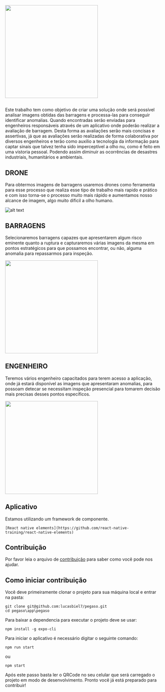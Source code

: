 
<img src="https://github.com/lucasbiel7/pegaso/blob/master/app/pegaso/assets/image/logo.png" width="300"/>

##
Este trabalho tem como objetivo de criar uma solução onde será possível analisar imagens obtidas das
barragens e processa-las para conseguir identificar anomalias. Quando encontradas serão enviadas para
engenheiros responsáveis através de um aplicativo onde poderão realizar a avaliação de barragem. 
Desta forma as avaliações serão mais concisas e assertivas, já que as avaliações serão realizadas de
forma colaborativa por diversos engenheiros e terão como auxilio a tecnologia da informação para 
captar sinais que talvez tenha sido imperceptível a olho nu, como é feito em uma vistoria pessoal. 
Podendo assim diminuir as ocorrências de desastres industriais, humanitários e ambientais.


## DRONE
Para obtermos imagens de barragens usaremos drones como ferramenta para esse processo que realiza esse tipo de trabalho mais rapido e prático e com isso torna-se o processo muito mais rápido e aumentamos nosso alcance de imagem, algo muito dificil a olho humano.

![alt text](https://github.com/lucasbiel7/pegaso/blob/master/Drone.gif)

## BARRAGENS
Selecionaremos barragens capazes que apresentarem algum risco eminente quanto a ruptura e capturaremos várias imagens da mesma em pontos estratégicos para que possamos encontrar, ou não, alguma anomalia para repassarmos para inspeção.

<img src="https://github.com/lucasbiel7/pegaso/blob/master/Barragem.jpg" width="300"/>

## ENGENHEIRO
Teremos vários engenheiro capacitados para terem acesso a aplicação, onde já estará disponível as imagens que apresentaram anomalias, para possoam detecar se necessitam inspeção presencial para tomarem decisão mais precisas desses pontos específicos.

<img src="https://github.com/lucasbiel7/pegaso/blob/master/Engenheiro.jpg" width="300"/>

## Aplicativo
Estamos utilizando um framework de componente.

```
[React native elements](https://github.com/react-native-training/react-native-elements)
```

## Contribuição

Por favor leia o arquivo de [contribuição](https://github.com/lucasbiel7/pegaso/blob/master/CONTRIBUTING.md) para saber como você pode nos ajudar.

## Como iniciar contribuição
Você deve primeiramente clonar o projeto para sua máquina local e entrar na pasta:
```
git clone git@github.com:lucasbiel7/pegaso.git
cd pegaso\app\pegaso
```
Para baixar a dependencia para executar o projeto deve se usar:
```
npm install -g expo-cli
```
Para iniciar o aplicativo é necessário digitar o seguinte comando:
```
npm run start
```
ou 
```
npm start
```
Após este passo basta ler o QRCode no seu celular que será carregado o projeto em modo de desenvolvimento.
Pronto você já está preparado para contribuir!
